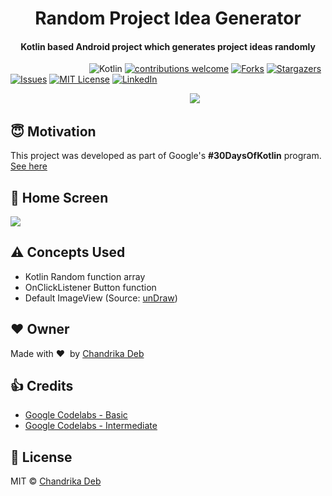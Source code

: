 <h1 align="center">Random Project Idea Generator</h1>

<div align= "center">
  <h4>Kotlin based Android project which generates project ideas randomly</h4>
</div>

&nbsp;&nbsp;&nbsp;&nbsp;&nbsp;&nbsp;&nbsp;&nbsp;&nbsp;&nbsp;&nbsp;&nbsp;&nbsp;&nbsp;&nbsp;&nbsp;&nbsp;
&nbsp;&nbsp;&nbsp;&nbsp;&nbsp;&nbsp;&nbsp;&nbsp;&nbsp;&nbsp;&nbsp;&nbsp;&nbsp;
![Kotlin](https://img.shields.io/badge/kotlin-v1.3.72-orange.svg)
[![contributions welcome](https://img.shields.io/badge/contributions-welcome-brightgreen.svg?style=flat)](https://github.com/chandrikadeb7/Random-ProjectIdeaGenerator/issues)
[![Forks](https://img.shields.io/github/forks/chandrikadeb7/Random-ProjectIdeaGenerator.svg?logo=github)](https://github.com/chandrikadeb7/Random-ProjectIdeaGenerator/network/members)
[![Stargazers](https://img.shields.io/github/stars/chandrikadeb7/Random-ProjectIdeaGenerator.svg?logo=github)](https://github.com/chandrikadeb7/Random-ProjectIdeaGenerator/stargazers)
[![Issues](https://img.shields.io/github/issues/chandrikadeb7/Random-ProjectIdeaGenerator.svg?logo=github)](https://github.com/chandrikadeb7/Random-ProjectIdeaGenerator/issues)
[![MIT License](https://img.shields.io/github/license/chandrikadeb7/Random-ProjectIdeaGenerator.svg?style=flat-square)](https://github.com/chandrikadeb7/Random-ProjectIdeaGenerator/blob/master/LICENSE)
[![LinkedIn](https://img.shields.io/badge/-LinkedIn-black.svg?style=flat-square&logo=linkedin&colorB=555)](https://www.linkedin.com/in/chandrika-deb/)

&nbsp;&nbsp;&nbsp;&nbsp;&nbsp;&nbsp;&nbsp;&nbsp;&nbsp;&nbsp;&nbsp;&nbsp;&nbsp;&nbsp;&nbsp;&nbsp;&nbsp;&nbsp;&nbsp;&nbsp;&nbsp;&nbsp;&nbsp;&nbsp;&nbsp;&nbsp;
&nbsp;&nbsp;&nbsp;&nbsp;&nbsp;&nbsp;&nbsp;&nbsp;&nbsp;&nbsp;&nbsp;&nbsp;&nbsp;&nbsp;&nbsp;&nbsp;&nbsp;&nbsp;&nbsp;&nbsp;&nbsp;&nbsp;&nbsp;&nbsp;&nbsp;&nbsp;&nbsp;&nbsp;&nbsp;&nbsp;&nbsp;&nbsp;&nbsp;&nbsp;&nbsp;
&nbsp;&nbsp;&nbsp;&nbsp;&nbsp;&nbsp;&nbsp;&nbsp;&nbsp;
![](https://github.com/chandrikadeb7/Random-ProjectIdeaGenerator/blob/master/Readme_Files/Kotlin-Project-Demo.gif)

## :innocent: Motivation
This project was developed as part of Google's <b>#30DaysOfKotlin</b> program. [See here](https://eventsonair.withgoogle.com/events/kotlin)

## :eyes: Home Screen

![](https://github.com/chandrikadeb7/Random-ProjectIdeaGenerator/blob/master/Readme_Files/Demo.png)

## :warning: Concepts Used
* Kotlin Random function array
* OnClickListener Button function
* Default ImageView (Source: [unDraw](https://undraw.co/illustrations))

## :heart: Owner
Made with :heart:&nbsp;  by [Chandrika Deb](https://github.com/chandrikadeb7)

## :+1: Credits
* [Google Codelabs - Basic](https://developer.android.com/courses/kotlin-bootcamp/overview?utm_source=week1&utm_medium=email&utm_campaign=30DaysOfKotlin&utm_term=Basic%22)
* [Google Codelabs - Intermediate](https://developer.android.com/courses/kotlin-android-fundamentals/overview)

## :eyes: License
MIT © [Chandrika Deb](https://github.com/chandrikadeb7/Random-ProjectIdeaGenerator/blob/master/LICENSE)









